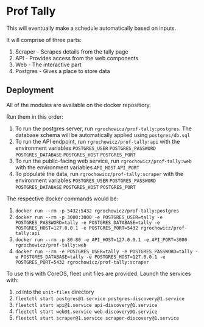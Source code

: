 Prof Tally
==========

This will eventually make a schedule automatically based on inputs.

It will comprise of three parts:

1. Scraper - Scrapes details from the tally page
2. API - Provides access from the web components
3. Web - The interactive part
4. Postgres - Gives a place to store data

Deployment
----------

All of the modules are available on the docker repositiory.

Run them in this order:

1. To run the postgres server, run `rgrochowicz/prof-tally:postgres`.  The database schema will be automatically applied using `postgres/db.sql`
2. To run the API endpoint, run `rgrochowicz/prof-tally:api` with the environment variables `POSTGRES_USER` `POSTGRES_PASSWORD` `POSTGRES_DATABASE` `POSTGRES_HOST` `POSTGRES_PORT`
3. To run the public-facing web service, run `rgrochowicz/prof-tally:web` with the environment variables `API_HOST` `API_PORT`
4. To populate the data, run `rgrochowicz/prof-tally:scraper` with the environment variables `POSTGRES_USER` `POSTGRES_PASSWORD` `POSTGRES_DATABASE` `POSTGRES_HOST` `POSTGRES_PORT`

The respective docker commands would be:

1. `docker run --rm -p 5432:5432 rgrochowicz/prof-tally:postgres`
2. `docker run --rm -p 3000:3000 -e POSTGRES_USER=tally -e POSTGRES_PASSWORD=tally -e POSTGRES_DATABASE=tally -e POSTGRES_HOST=127.0.0.1 -e POSTGRES_PORT=5432 rgrochowicz/prof-tally:api`
3. `docker run --rm -p 80:80 -e API_HOST=127.0.0.1 -e API_PORT=3000 rgrochowicz/prof-tally:web`
4. `docker run --rm -e POSTGRES_USER=tally -e POSTGRES_PASSWORD=tally -e POSTGRES_DATABASE=tally -e POSTGRES_HOST=127.0.0.1 -e POSTGRES_PORT=5432 rgrochowicz/prof-tally:scraper`

To use this with CoreOS, fleet unit files are provided.  Launch the services with:

1. `cd` into the `unit-files` directory
1. `fleetctl start postgres@1.service postgres-discovery@1.service`
2. `fleetctl start api@1.service api-discovery@1.service`
3. `fleetctl start web@1.service web-discovery@1.service`
4. `fleetctl start scraper@1.service scraper-discovery@1.service`